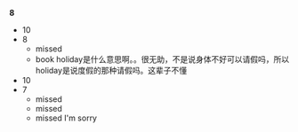 **8**

- 10
- 8
	- missed
	- book holiday是什么意思啊。。很无助，不是说身体不好可以请假吗，所以holiday是说度假的那种请假吗。这辈子不懂
- 10
- 7
	- missed
	- missed
	- missed I'm sorry